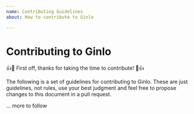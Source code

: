 ```yaml
---
name: Contributing Guidelines
about: How to contribute to Ginlo

---
```


# Contributing to Ginlo

:+1::tada: First off, thanks for taking the time to contribute! :tada::+1:

The following is a set of guidelines for contributing to Ginlo.
These are just guidelines, not rules, use your best judgment and feel free to
propose changes to this document in a pull request.

... more to follow

